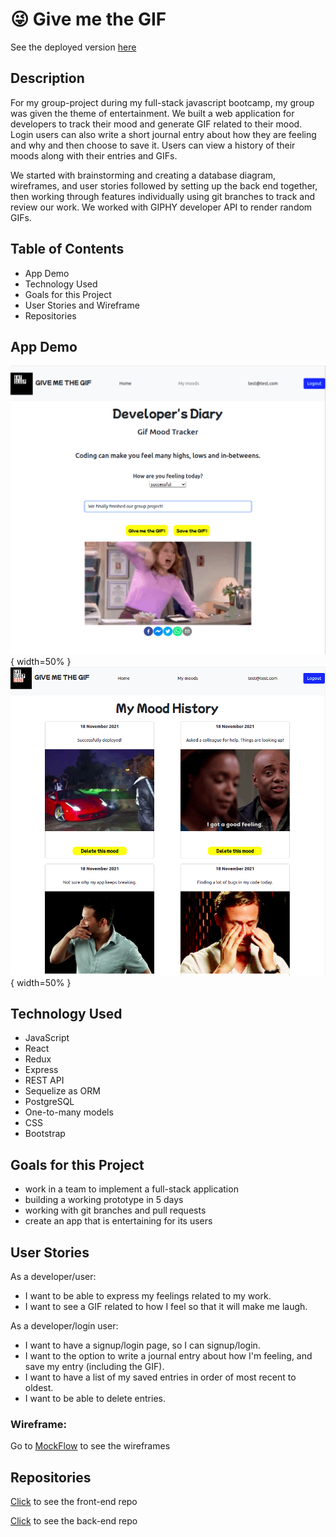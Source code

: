 # 😜 Give me the GIF

See the deployed version [here](https://give-me-the-gif.netlify.app)
## Description

For my group-project during my full-stack javascript bootcamp, my group was given the theme of entertainment. We built a web application for developers to track their mood and generate GIF related to their mood. Login users can also write a short journal entry about how they are feeling and why and then choose to save it. Users can view a history of their moods along with their entries and GIFs.

We started with brainstorming and creating a database diagram, wireframes, and user stories followed by setting up the back end together, then working through features individually using git branches to track and review our work. We worked with GIPHY developer API to render random GIFs.

## Table of Contents

- App Demo
- Technology Used
- Goals for this Project
- User Stories and Wireframe
- Repositories

## App Demo
![App Demo](./assets/GMTG_demo.png){ width=50% }
![App Demo](./assets/GMTG_demo2.png){ width=50% }

## Technology Used

- JavaScript
- React
- Redux
- Express
- REST API
- Sequelize as ORM
- PostgreSQL
- One-to-many models
- CSS
- Bootstrap

## Goals for this Project

- work in a team to implement a full-stack application
- building a working prototype in 5 days
- working with git branches and pull requests
- create an app that is entertaining for its users

## User Stories

As a developer/user:

- I want to be able to express my feelings related to my work.
- I want to see a GIF related to how I feel so that it will make me laugh.

As a developer/login user:

- I want to have a signup/login page, so I can signup/login.
- I want to the option to write a journal entry about how I'm feeling, and save my entry (including the GIF).
- I want to have a list of my saved entries in order of most recent to oldest.
- I want to be able to delete entries.

### Wireframe:

Go to [MockFlow](https://wireframepro.mockflow.com/view/Mq6YcBfiXmb) to see the wireframes

## Repositories

[Click](https://github.com/leahcarlin/give-me-the-gif-frontend) to see the front-end repo

[Click](https://github.com/leahcarlin/give-me-the-gif-backend) to see the back-end repo
